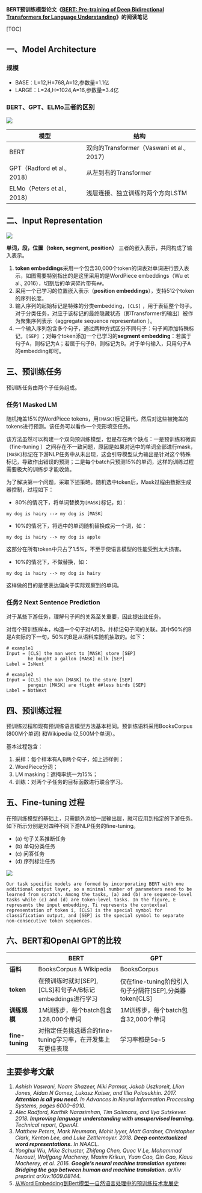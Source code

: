 **BERT预训练模型论文《[BERT: Pre-training of Deep Bidirectional Transformers for Language Understanding](https://arxiv.org/abs/1810.04805)》的阅读笔记**

[TOC]

## 一、Model Architecture 

### 规模

- BASE：L=12,H=768,A=12,参数量=1.1亿
- LARGE：L=24,H=1024,A=16,参数量=3.4亿

### BERT、GPT、ELMo三者的区别

![](https://img2018.cnblogs.com/blog/1018727/201903/1018727-20190310211134355-849402575.jpg)

| 模型                        | 结构                                      |
| --------------------------- | ----------------------------------------- |
| BERT                        | 双向的Transformer（Vaswani et al., 2017） |
| GPT（Radford et al., 2018） | 从左到右的Transformer                     |
| ELMo（Peters et al., 2018） | 浅层连接、独立训练的两个方向LSTM          |

## 二、Input Representation 

![](https://img2018.cnblogs.com/blog/1018727/201903/1018727-20190310211233454-978103877.jpg)

**单词，段，位置（token, segment, position）** 三者的嵌入表示，共同构成了输入表示。

1. **token embeddings**采用一个包含30,000个token的词表对单词进行嵌入表示，如图需要特别指出的是这里采用的是WordPiece embeddings（Wu et al., 2016），切割后的单词碎片带有`##`。
2. 采用一个已学习的位置嵌入表示（**position embeddings**），支持512个token的序列长度。
3. 输入序列的起始标记是特殊的分类embedding，`[CLS]` ，用于表征整个句子。对于分类任务，对应于该标记的最终隐藏状态（即Transformer的输出）被作为聚集序列表示（aggregate sequence representation ）。
4. 一个输入序列包含多个句子，通过两种方式区分不同句子：句子间添加特殊标记，`[SEP]` ；对每个token添加一个已学习的**segment embedding**：若属于句子A，则标记为A；若属于句子B，则标记为B。对于单句输入，只用句子A的embedding即可。

## 三、预训练任务 

预训练任务由两个子任务组成。

### 任务1 Masked LM 

随机掩盖15%的WordPiece tokens，用`[MASK]`标记替代，然后对这些被掩盖的tokens进行预测。该任务可以看作一个完形填空任务。

该方法虽然可以构建一个双向预训练模型，但是存在两个缺点：一是预训练和微调（fine-tuning ）之间存在不一致问题，原因是如果对选中的单词全部进行mask，`[MASK]`标记在下游NLP任务中从未出现，这会引导模型认为输出是针对这个特殊标记，导致作出错误的预测；二是每个batch只预测15%的单词，这样的训练过程需要极大的训练步才能收敛。

为了解决第一个问题，采取下述策略。随机选中token后，Mask过程由数据生成器控制，过程如下：

- 80%的情况下，将单词替换为`[MASK]`标记，如：

```
my dog is hairy --> my dog is [MASK]
```

- 10%的情况下，将选中的单词随机替换成另一个词，如：

```
my dog is hairy --> my dog is apple
```

这部分在所有token中只占了1.5%，不至于使语言模型的性能受到太大损害。

- 10%的情况下，不做替换，如：

```
my dog is hairy --> my dog is hairy
```

这样做的目的是使表达偏向于实际观察到的单词。

### 任务2 Next Sentence Prediction 

对于某些下游任务，理解句子间的关系至关重要，因此提出此任务。

对每个预训练样本，构造一个句子对A和B，并标记句子间的关联。其中50%的B是A实际的下一句，50%的B是从语料库随机抽取的。如下：

```
# example1
Input = [CLS] the man went to [MASK] store [SEP]
		he bought a gallon [MASK] milk [SEP]
Label = IsNext

# example2
Input = [CLS] the man [MASK] to the store [SEP]
		penguin [MASK] are flight ##less birds [SEP]
Label = NotNext
```

## 四、预训练过程

预训练过程和现有预训练语言模型方法基本相同。预训练语料采用BooksCorpus (800M个单词) 和Wikipedia (2,500M个单词）。

基本过程包含：

1. 采样：每个样本有A,B两个句子，如上述样例；
2. WordPiece分词；
3. LM masking：遮掩率统一为15%；
4. 训练：对两个子任务的目标函数进行联合学习。

## 五、Fine-tuning 过程

在预训练模型的基础上，只需额外添加一层输出层，就可应用到指定的下游任务。如下所示分别是对四种不同下游NLP任务的fine-tuning。

- (a) 句子关系推断任务
- (b) 单句分类任务
- (c) 问答任务
- (d) 序列标注任务

![](https://img2018.cnblogs.com/blog/1018727/201903/1018727-20190310211336373-1466765788.jpg)

`Our task specific models are formed by incorporating BERT with one additional output layer, so a minimal number of parameters need to be learned from scratch. Among the tasks, (a) and (b) are sequence-level tasks while (c) and (d) are token-level tasks. In the figure, E represents the input embedding, Ti represents the contextual representation of token i, [CLS] is the special symbol for classification output, and [SEP] is the special symbol to separate non-consecutive token sequences.` 

## 六、BERT和OpenAI GPT的比较

|                 | BERT                                                        | GPT                                                     |
| --------------- | ----------------------------------------------------------- | ------------------------------------------------------- |
| **语料**        | BooksCorpus & Wikipedia                                     | BooksCorpus                                             |
| **token**       | 在预训练时就对[SEP], [CLS]和句子A/B标记 embeddings进行学习  | 仅在fine-tuning阶段引入句子分隔符[SEP],分类器token[CLS] |
| **训练规模**    | 1M训练步，每个batch包含128,000个单词                        | 1M训练步，每个batch包含32,000个单词                     |
| **fine-tuning** | 对指定任务挑选适合的fine-tuning学习率，在开发集上有更佳表现 | 学习率都是5e-5                                          |

## 主要参考文献

1. *Ashish Vaswani, Noam Shazeer, Niki Parmar, Jakob Uszkoreit, Llion Jones, Aidan N Gomez, Lukasz Kaiser, and Illia Polosukhin. 2017. **Attention is all you need.** In Advances in Neural Information Processing Systems, pages 6000–6010.* 
2. *Alec Radford, Karthik Narasimhan, Tim Salimans, and Ilya Sutskever. 2018. **Improving language understanding with unsupervised learning.** Technical report, OpenAI.* 
3. *Matthew Peters, Mark Neumann, Mohit Iyyer, Matt Gardner, Christopher Clark, Kenton Lee, and Luke Zettlemoyer. 2018. **Deep contextualized word representations.** In NAACL.* 
4. *Yonghui Wu, Mike Schuster, Zhifeng Chen, Quoc V Le, Mohammad Norouzi, Wolfgang Macherey, Maxim Krikun, Yuan Cao, Qin Gao, Klaus Macherey, et al. 2016. **Google’s neural machine translation system: Bridging the gap between human and machine translation.** arXiv preprint arXiv:1609.08144.* 
5. [从Word Embedding到Bert模型—自然语言处理中的预训练技术发展史](https://zhuanlan.zhihu.com/p/49271699)